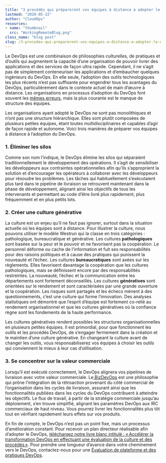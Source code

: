 ```yaml
---
title: "3 procédés qui prépareront vos équipes à distance à adopter le DevOps"
lastmod: "2020-05-22"
author: "CloudOps"
resources:
- name: "thumbnail"
  src: "WorkingRemoteBlog.png"
class_name: "blog post"
slug: /3-procedes-qui-prepareront-vos-equipes-a-distance-a-adopter-le-devops
---
```


<p>Le DevOps est une combinaison de philosophies culturelles, de pratiques et d’outils qui augmentent la capacité d’une organisation de pouvoir livrer des applications et des services de façon ultra rapide. Cependant, il ne s’agit pas de simplement conteneuriser les applications et d’embaucher quelques ingénieurs du DevOps. En elle seule, l’adoption des outils technologiques les plus récents n’est pas suffisante pour engendrer tous les avantages du DevOps, particulièrement dans le contexte actuel de main d’œuvre à distance. Les organisations en processus d’adoption du DevOps font souvent les <a href="https://www.cloudops.com/fr/2020/01/les-10-principales-erreurs-a-eviter-lors-de-ladoption-du-devops/">mêmes erreurs</a>, mais la plus courante est le manque de structure des équipes.&nbsp;</p><p>Les organisations ayant adopté le DevOps ne sont pas monolithiques et n’ont pas une structure hiérarchique. Elles sont plutôt composées de plusieurs petites équipes, étant toutes multidisciplinaires et capables d’agir de façon rapide et autonome. Voici trois manières de préparer vos équipes à distance à l’adoption du DevOps.</p><h3><strong>1. Éliminer les silos</strong></h3><p>Comme son nom l’indique, le DevOps élimine les silos qui séparaient traditionnellement le développement des opérations. Il s’agit de sensibiliser les développeurs aux contraintes opérationnelles afin qu’ils s’approprient la solution et d’encourager les opérateurs à collaborer avec les développeurs pour résoudre les problèmes. Les tâches qui habituellement s’exécutaient plus tard dans le pipeline de livraison se retrouvent maintenant dans la phase de développement, alignant ainsi les objectifs de tous les intervenants et permettant au code d’être livré plus rapidement, plus fréquemment et en plus petits lots.</p><h3><strong>2. Créer une culture générative</strong></h3><p>La culture est un enjeu qu’il ne faut pas ignorer, surtout dans la situation actuelle où les équipes sont à distance. Pour illustrer la culture, nous pouvons utiliser le modèle Westrun qui la classe en trois catégories&nbsp;: pathologique, bureaucratique et générative. Les cultures<strong> pathologiques</strong> sont basées sur la peur et le pouvoir et ne favorisent pas la coopération. Le personnel déforme ou cache de l’information et fuit ses responsabilités pour des raisons politiques et à cause des pratiques qui punissent la nouveauté et l’échec. Les cultures <strong>bureaucratiques</strong> sont axées sur les règlements. Elles favorisent davantage la coopération que les cultures pathologiques, mais se définissent encore par des responsabilités restreintes. La nouveauté, l’échec et la communication entre les départements sont fortement déconseillés. Les cultures <strong>génératives</strong> sont orientées sur le rendement et sont caractérisées par une grande ouverture et la coopération. Les risques sont partagés et les échecs mènent à des questionnements, c’est une culture qui forme l’innovation. Des analyses statistiques ont démontré que l’esprit d’équipe est fortement co-relié au rendement organisationnel et que les cultures génératives où la confiance règne sont les fondements de la haute performance.</p><p>Les cultures génératives rendent possibles les structures organisationnelles en plusieurs petites équipes. Il est primordial, pour que fonctionnent les outils et les procédés DevOps, de s’engager fermement dans la création et le maintien d’une culture générative. En changeant la culture avant de changer les outils, vous responsabiliserez vos équipes à choisir les outils qui conviennent le mieux à leur cas d’utilisation.&nbsp;</p><h3><strong>3. Se concentrer sur la valeur commerciale&nbsp;</strong></h3><p>Lorsqu’il est exécuté correctement, le DevOps alignera vos pipelines de livraison avec votre valeur commerciale. Le<a href="https://www.cloudops.com/fr/2019/10/tout-ce-que-vous-devez-savoir-sur-le-bizdevops/"> BizDevOps</a> est une philosophie qui prône l’intégration de la rétroaction provenant du côté commercial de l’organisation dans les cycles de livraison, assurant ainsi que les fonctionnalités publiées dans les cycles du DevOps contribuent à atteindre les objectifs. Le flux de travail, à partir de la stratégie commerciale jusqu’au déploiement, s’en trouve simplifié, alignant les paramètres DevOps aux IRC commerciaux de haut niveau. Vous pourrez livrer les fonctionnalités plus tôt tout en vérifiant rapidement leurs effets sur vos produits.</p><p>En fin de compte, le DevOps n’est pas un point fixe, mais un processus d’amélioration constant. Pour recevoir un plan directeur réalisable afin d’adopter le DevOps, <a href="https://info.cloudops.com/accelerer_la_transformation_devops">téléchargez notre livre blanc intitulé&nbsp;: « Accélérer la transformation DevOps en effectuant une évaluation de la culture et des procédés »</a>. Pour prendre une longueur d’avance dans votre cheminement vers le DevOps, contactez-nous pour une <a href="https://www.cloudops.com/fr/evaluation-des-pratiques-et-plateformes-devops/">Évaluation de plateforme et des pratiques DevOps</a>.</p>